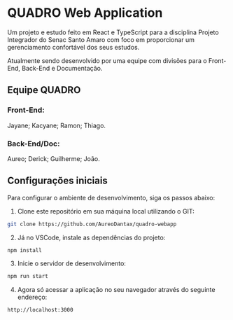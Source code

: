 # QUADRO Web Application

Um projeto e estudo feito em React e TypeScript para a disciplina Projeto Integrador do Senac Santo Amaro com foco em proporcionar um gerenciamento confortável dos seus estudos.

Atualmente sendo desenvolvido por uma equipe com divisões para o Front-End, Back-End e Documentação.

## Equipe QUADRO

### Front-End:
Jayane;
Kacyane;
Ramon;
Thiago.

### Back-End/Doc:
Aureo;
Derick;
Guilherme;
João.

## Configurações iniciais

Para configurar o ambiente de desenvolvimento, siga os passos abaixo:

1. Clone este repositório em sua máquina local utilizando o GIT:

```bash
git clone https://github.com/AureoDantax/quadro-webapp
```

2. Já no VSCode, instale as dependências do projeto:

```bash
npm install
```

3. Inicie o servidor de desenvolvimento:

```bash
npm run start
```

4. Agora só acessar a aplicação no seu navegador através do seguinte endereço:

```bash
http://localhost:3000
```